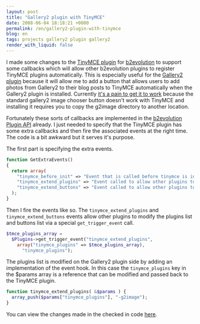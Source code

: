 ```yaml
---
layout: post
title: "Gallery2 plugin with TinyMCE"
date: 2008-06-04 18:18:21 +0000
permalink: /en/gallery2-plugin-with-tinymce
blog: en
tags: projects gallery2 plugin gallery2
render_with_liquid: false
---
```


I made some changes to the [TinyMCE
plugin](http://manual.b2evolution.net/Plugins/tinymce_plugin) for
[b2evolution](http://www.b2evolution.net/) to support some callbacks which will
allow other b2evolution plugins to register TinyMCE plugins automatically. This
is especially useful for the
[Gallery2 plugin](http://manual.b2evolution.net/Plugins/gallery2_plugin) because
it will allow me to add a button that allows users to add photos from Gallery2
to their blog posts to TinyMCE automatically when the Gallery2 plugin is
installed. Currently
[it's a pain to get it to work](http://manual.b2evolution.net/Plugins/gallery2_plugin#Using_the_Gallery2_Plugin_with_the_TinyMCE_Plugin)
because the standard gallery2 image chooser button doesn't work with TinyMCE
and installing it requires you to copy the g2image directory to another
location.

Fortunately these sorts of callbacks are implemented in the
[b2evolution Plugin API](http://doc.b2evolution.net/v-2-4/plugins/Plugin.html)
already. I just needed to specify that the TinyMCE plugin has some extra
callbacks and then fire the associated events at the right time. The code is a
bit awkward but it serves it's purpose.

The first part is specifying the extra events.

```php
function GetExtraEvents()
{
  return array(
    "tinymce_before_init" => "Event that is called before tinymce is initialized",
    "tinymce_extend_plugins" => "Event called to allow other plugins to extend the plugin list",
    "tinymce_extend_buttons" => "Event called to allow other plugins to extend the button list"
  );
}
```

Then I fire the events like so. The `tinymce_extend_plugins` and
`tinymce_extend_buttons` events allow other plugins to modify the plugins list
and buttons list via a special `get_trigger_event` call.

```php
$tmce_plugins_array =
  $Plugins->get_trigger_event("tinymce_extend_plugins",
    array("tinymce_plugins" => $tmce_plugins_array),
      "tinymce_plugins");
```

The plugins list is modified on the Gallery2 plugin side by adding an
implementation of the event hook. In this case the `tinymce_plugins` key in the
$params array is a reference that can be modified and passed back to the
TinyMCE plugin.

```php
function tinymce_extend_plugins( &$params ) {
  array_push($params["tinymce_plugins"], "-g2image");
}
```

You can view the changes made in the checked in code
[here](http://evocms-plugins.svn.sourceforge.net/viewvc/evocms-plugins?view=rev&revision=714).
